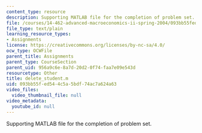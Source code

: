```yaml
---
content_type: resource
description: Supporting MATLAB file for the completion of problem set.
file: /courses/14-462-advanced-macroeconomics-ii-spring-2004/093bb55fed544c5a5bdf74ac7a624a63_delete_student.m
file_type: text/plain
learning_resource_types:
- Assignments
license: https://creativecommons.org/licenses/by-nc-sa/4.0/
ocw_type: OCWFile
parent_title: Assignments
parent_type: CourseSection
parent_uid: 956a9c6e-8a7d-20d2-0f74-faa7e09e543d
resourcetype: Other
title: delete_student.m
uid: 093bb55f-ed54-4c5a-5bdf-74ac7a624a63
video_files:
  video_thumbnail_file: null
video_metadata:
  youtube_id: null
---
```

Supporting MATLAB file for the completion of problem set.